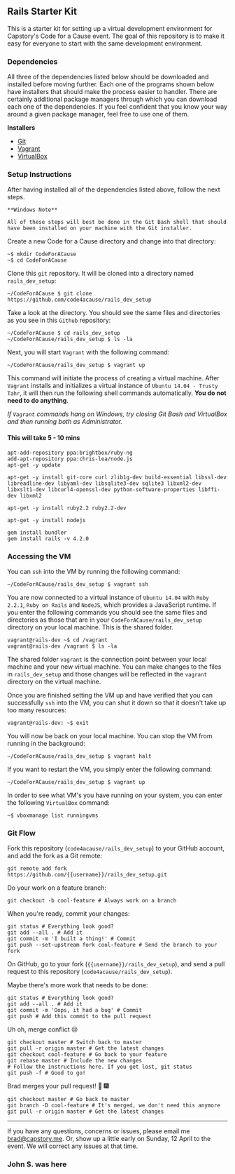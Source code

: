 ## Rails Starter Kit

This is a starter kit for setting up a virtual development environment for Capstory's Code for a Cause event. The goal of this repository is to make it easy for everyone to start with the same development environment.

### Dependencies

All three of the dependencies listed below should be downloaded and installed before moving further. Each one of the programs shown below have installers that should make the process easier to handler. There are certainly additional package managers through which you can download each one of the dependencies. If you feel confident that you know your way around a given package manager, feel free to use one of them.

**Installers**

+ [Git](http://git-scm.com/downloads)
+ [Vagrant](https://www.vagrantup.com/downloads.html)
+ [VirtualBox](https://www.virtualbox.org/wiki/Downloads)


### Setup Instructions

After having installed all of the dependencies listed above, follow the next steps.

```
**Windows Note**

All of these steps will best be done in the Git Bash shell that should have been installed on your machine with the Git installer.
```

Create a new Code for a Cause directory and change into that directory:

```
~$ mkdir CodeForACause
~$ cd CodeForACause
```

Clone this `git` repository. It will be cloned into a directory named `rails_dev_setup`:

```
~/CodeForACause $ git clone https://github.com/code4acause/rails_dev_setup
```

Take a look at the directory. You should see the same files and directories as you see in this `Github` repository:

```
~/CodeForACause $ cd rails_dev_setup
~/CodeForACause/rails_dev_setup $ ls -la
```

Next, you will start `Vagrant` with the following command:

```
~/CodeForACause/rails_dev_setup $ vagrant up
```

This command will initiate the process of creating a virtual machine. After `Vagrant` installs and initializes a virtual instance of `Ubuntu 14.04 - Trusty Tahr`, it will then run the following shell commands automatically. **You do not need to do anything**.

*If `Vagrant` commands hang on Windows, try closing Git Bash and VirtualBox and then running both as Administrator.*

#### This will take 5 - 10 mins

```
apt-add-repository ppa:brightbox/ruby-ng
add-apt-repository ppa:chris-lea/node.js
apt-get -y update

apt-get -y install git-core curl zlib1g-dev build-essential libssl-dev libreadline-dev libyaml-dev libsqlite3-dev sqlite3 libxml2-dev libxslt1-dev libcurl4-openssl-dev python-software-properties libffi-dev libxml2

apt-get -y install ruby2.2 ruby2.2-dev

apt-get -y install nodejs

gem install bundler
gem install rails -v 4.2.0
```

### Accessing the VM

You can `ssh` into the VM by running the following command:

```
~/CodeForACause/rails_dev_setup $ vagrant ssh
```

You are now connected to a virtual instance of `Ubuntu 14.04` with `Ruby 2.2.1`, `Ruby on Rails` and `NodeJS`, which provides a JavaScript runtime. If you enter the following commands you should see the same files and directories as those that are in your `CodeForACause/rails_dev_setup` directory on your local machine. This is the shared folder.

```
vagrant@rails-dev ~$ cd /vagrant
vagrant@rails-dev /vagrant $ ls -la
```

The shared folder `vagrant` is the connection point between your local machine and your new virtual machine. You can make changes to the files in `rails_dev_setup` and those changes will be reflected in the `vagrant` directory on the virtual machine.

Once you are finished setting the VM up and have verified that you can successfully `ssh` into the VM, you can shut it down so that it doesn't take up too many resources:

```
vagrant@rails-dev: ~$ exit
```

You will now be back on your local machine. You can stop the VM from running in the background:

```
~/CodeForACause/rails_dev_setup $ vagrant halt
```

If you want to restart the VM, you simply enter the following command:

```
~/CodeForACause/rails_dev_setup $ vagrant up
```

In order to see what VM's you have running on your system, you can enter the following `VirtualBox` command:

```
~$ vboxmanage list runningvms
```

### Git Flow

Fork this repository (`code4acause/rails_dev_setup`) to your GitHub account, and add the fork as a Git remote:

    git remote add fork https://github.com/{{username}}/rails_dev_setup.git

Do your work on a feature branch:

    git checkout -b cool-feature # Always work on a branch

When you're ready, commit your changes:

    git status # Everything look good?
    git add --all . # Add it
    git commit -m 'I built a thing!' # Commit
    git push --set-upstream fork cool-feature # Send the branch to your fork

On GitHub, go to your fork (`{{username}}/rails_dev_setup`), and send a pull request to this repository (`code4acause/rails_dev_setup`).

Maybe there's more work that needs to be done:

    git status # Everything look good?
    git add --all . # Add it
    git commit -m 'Oops, it had a bug' # Commit
    git push # Add this commit to the pull request

Uh oh, merge conflict :cry:

    git checkout master # Switch back to master
    git pull -r origin master # Get the latest changes
    git checkout cool-feature # Go back to your feature
    git rebase master # Include the new changes
    # Follow the instructions here. If you get lost, git status
    git push -f # Good to go!

Brad merges your pull request! :tada: :fireworks:

    git checkout master # Go back to master
    git branch -D cool-feature # It's merged, we don't need this anymore
    git pull -r origin master # Get the latest changes


---

If you have any questions, concerns or issues, please email me [brad@capstory.me](mailto:brad@capstory.me). Or, show up a little early on Sunday, 12 April to the event. We will correct any issues at that time.
### John S. was here
